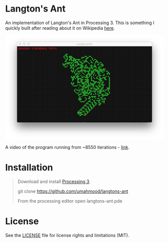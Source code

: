 # Langton's Ant

An implementation of Langton's Ant in Processing 3. This is something I quickly 
built after reading about it on Wikipedia [here](https://en.wikipedia.org/wiki/Langton%27s_ant).

![screenshot](https://github.com/umahmood/langtons-ant/blob/master/screenshot.png)

A video of the program running from ~8550 iterations - [link](https://vid.me/dfc0).

# Installation

> Download and install [Processing 3](https://processing.org/download/?processing).
> 
> git clone https://github.com/umahmood/langtons-ant
>
> From the processing editor open langtons-ant.pde

# License

See the [LICENSE](LICENSE.md) file for license rights and limitations (MIT).
